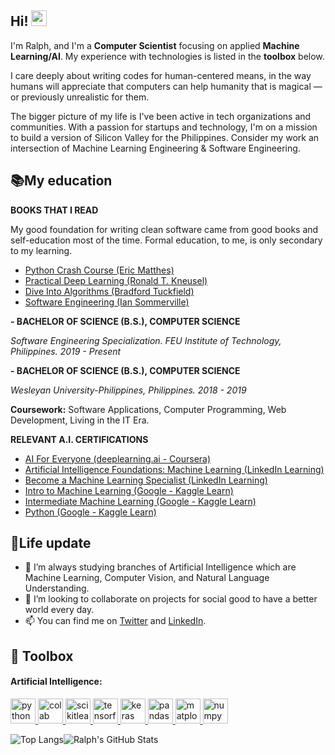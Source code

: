 ## Hi! <img src = "https://raw.githubusercontent.com/MartinHeinz/MartinHeinz/master/wave.gif" width = 25px>

I'm Ralph, and I'm a **Computer Scientist** focusing on applied **Machine Learning/AI**. My experience with technologies is listed in the **toolbox** below.

I care deeply about writing codes for human-centered means, in the way humans will appreciate that computers can help humanity that is magical — or previously unrealistic for them.

The bigger picture of my life is I've been active in tech organizations and communities. With a passion for startups and technology, I'm on a mission to build a version of Silicon Valley for the Philippines. Consider my work an intersection of Machine Learning Engineering & Software Engineering.

## 📚My education

**BOOKS THAT I READ**

My good foundation for writing clean software came from good books and self-education most of the time. Formal education, to me, is only secondary to my learning.

* [Python Crash Course (Eric Matthes)](https://nostarch.com/pythoncrashcourse2e)
* [Practical Deep Learning (Ronald T. Kneusel)](https://nostarch.com/practical-deep-learning-python)
* [Dive Into Algorithms (Bradford Tuckfield)](https://nostarch.com/Dive-Into-Algorithms)
* [Software Engineering (Ian Sommerville)](https://iansommerville.com/software-engineering-book/)

**- BACHELOR OF SCIENCE (B.S.), COMPUTER SCIENCE**

_Software Engineering Specialization. FEU Institute of Technology, Philippines. 2019 - Present_

**- BACHELOR OF SCIENCE (B.S.), COMPUTER SCIENCE**

_Wesleyan University-Philippines, Philippines. 2018 - 2019_

**Coursework:** Software Applications, Computer Programming, Web Development, Living in the IT Era.

**RELEVANT A.I. CERTIFICATIONS**

* [AI For Everyone (deeplearning.ai - Coursera)](https://www.coursera.org/account/accomplishments/certificate/KAVAW28N32DQ)
* [Artificial Intelligence Foundations: Machine Learning (LinkedIn Learning)](https://drive.google.com/file/d/1zRBmMjQUZtSX5DwyFtoOdKy3jgO233nn/view)
* [Become a Machine Learning Specialist (LinkedIn Learning)](https://drive.google.com/file/d/1O7Xs4v7fXaz0qpkW89MvNPJIcGSouB6o/view)
* [Intro to Machine Learning (Google - Kaggle Learn)](https://www.kaggle.com/learn/certification/ralphcajipe/intro-to-machine-learning)
* [Intermediate Machine Learning (Google - Kaggle Learn)](https://www.kaggle.com/learn/certification/ralphcajipe/intermediate-machine-learning)
* [Python (Google - Kaggle Learn)](https://www.kaggle.com/learn/certification/ralphcajipe/python)

## 🧬Life update
- 🌱 I’m always studying branches of Artificial Intelligence which are Machine Learning, Computer Vision, and Natural Language Understanding.
- 👥 I’m looking to collaborate on projects for social good to have a better world every day.
- 📫  You can find me on [Twitter](https://twitter.com/ralphcode) and [LinkedIn](https://www.linkedin.com/in/ralphcajipe).

## 🧰 Toolbox
<h4 align="left">Artificial Intelligence:</h3>
 <p align="left"> <a href="https://www.python.org" target="_blank"> <img src="https://img.icons8.com/color/48/000000/python.png" alt="python" width="40" height="40"/> </a>
<a href="https://colab.research.google.com" target="_blank"> <img src="https://colab.research.google.com/img/colab_favicon_256px.png" alt="colab" width="40" height="40"/> </a>
<a href="https://scikit-learn.org/stable" target="_blank"> <img src="https://upload.wikimedia.org/wikipedia/commons/0/05/Scikit_learn_logo_small.svg" alt="scikitlearn" width="40" height="40"/> </a>
<a href="https://www.tensorflow.org/" target="_blank"> <img src="https://img.icons8.com/color/48/000000/tensorflow.png" alt="tensorflow" width="40" height="40"/> </a>
<a href="https://keras.io" target="_blank"> <img src="https://upload.wikimedia.org/wikipedia/commons/a/ae/Keras_logo.svg" alt="keras" width="40" height="40"/> </a>
<a href="https://pandas.pydata.org" target="_blank"> <img src="https://cdn.mos.cms.futurecdn.net/3n8tRry6fYg7sNyhFDPQwR-1024-80.jpg.webp" alt="pandas" width="40" height="40"/> </a>
<a href="https://matplotlib.org" target="_blank"> <img src="https://upload.wikimedia.org/wikipedia/commons/0/01/Created_with_Matplotlib-logo.svg" alt="matplotlib" width="40" height="40"/> </a>
<a href="https://numpy.org" target="_blank"> <img src="https://user-images.githubusercontent.com/67586773/105040771-43887300-5a88-11eb-9f01-bee100b9ef22.png" alt="numpy" width="40" height="40"/> </a>
 
![Top Langs](https://github-readme-stats.vercel.app/api/top-langs/?username=ralphcajipe&layout=compact&theme=highcontrast)![Ralph's GitHub Stats](https://github-readme-stats.vercel.app/api?username=ralphcajipe&show_icons=true&theme=highcontrast)

